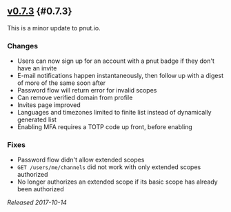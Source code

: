 ## [v0.7.3](https://pnut.io/docs/changes/0.7.3) {#0.7.3}

This is a minor update to pnut.io.


### Changes

* Users can now sign up for an account with a pnut badge if they don't have an invite
* E-mail notifications happen instantaneously, then follow up with a digest of more of the same soon after
* Password flow will return error for invalid scopes
* Can remove verified domain from profile
* Invites page improved
* Languages and timezones limited to finite list instead of dynamically generated list
* Enabling MFA requires a TOTP code up front, before enabling


### Fixes

* Password flow didn't allow extended scopes
* `GET /users/me/channels` did not work with only extended scopes authorized
* No longer authorizes an extended scope if its basic scope has already been authorized

*Released 2017-10-14*